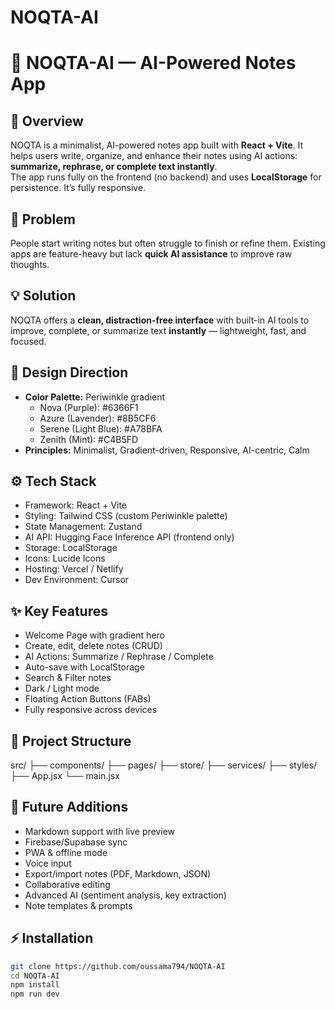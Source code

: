 # NOQTA-AI
# 🧠 NOQTA-AI — AI-Powered Notes App

## 📄 Overview
NOQTA is a minimalist, AI-powered notes app built with **React + Vite**. It helps users write, organize, and enhance their notes using AI actions: **summarize, rephrase, or complete text instantly**.  
The app runs fully on the frontend (no backend) and uses **LocalStorage** for persistence. It’s fully responsive.

## 🎯 Problem
People start writing notes but often struggle to finish or refine them. Existing apps are feature-heavy but lack **quick AI assistance** to improve raw thoughts.

## 💡 Solution
NOQTA offers a **clean, distraction-free interface** with built-in AI tools to improve, complete, or summarize text **instantly** — lightweight, fast, and focused.

## 🎨 Design Direction
- **Color Palette:** Periwinkle gradient  
  - Nova (Purple): #6366F1  
  - Azure (Lavender): #8B5CF6  
  - Serene (Light Blue): #A78BFA  
  - Zenith (Mint): #C4B5FD  
- **Principles:** Minimalist, Gradient-driven, Responsive, AI-centric, Calm

## ⚙️ Tech Stack
- Framework: React + Vite  
- Styling: Tailwind CSS (custom Periwinkle palette)  
- State Management: Zustand  
- AI API: Hugging Face Inference API (frontend only)  
- Storage: LocalStorage  
- Icons: Lucide Icons  
- Hosting: Vercel / Netlify  
- Dev Environment: Cursor

## ✨ Key Features
- Welcome Page with gradient hero  
- Create, edit, delete notes (CRUD)  
- AI Actions: Summarize / Rephrase / Complete  
- Auto-save with LocalStorage  
- Search & Filter notes  
- Dark / Light mode  
- Floating Action Buttons (FABs)  
- Fully responsive across devices

## 📂 Project Structure
src/
├── components/
├── pages/
├── store/
├── services/
├── styles/
├── App.jsx
└── main.jsx



## 🚀 Future Additions
- Markdown support with live preview  
- Firebase/Supabase sync  
- PWA & offline mode  
- Voice input  
- Export/import notes (PDF, Markdown, JSON)  
- Collaborative editing  
- Advanced AI (sentiment analysis, key extraction)  
- Note templates & prompts

## ⚡ Installation
```bash
git clone https://github.com/oussama794/NOQTA-AI
cd NOQTA-AI
npm install
npm run dev
